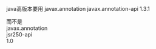 java高版本要用
<dependency>
    <groupId>javax.annotation</groupId>
    <artifactId>javax.annotation-api</artifactId>
    <version>1.3.1</version>
</dependency>

而不是
<dependency>  
     <groupId>javax.annotation</groupId>  
     <artifactId>jsr250-api</artifactId>  
     <version>1.0</version>  
</dependency> 
